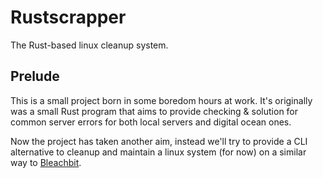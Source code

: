 # Rustscrapper

The Rust-based linux cleanup system.

## Prelude

This is a small project born in some boredom hours at work. It's originally was a small Rust
program that aims to provide checking & solution for common server errors for
both local servers and digital ocean ones.



Now the project has taken another aim, instead we'll try to provide a CLI alternative to cleanup and maintain a linux system (for now) on a similar way to [Bleachbit](https://www.bleachbit.org/). 